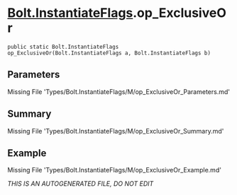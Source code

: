 # [Bolt.InstantiateFlags](Types/Bolt.InstantiateFlags.md).op_ExclusiveOr
`public static Bolt.InstantiateFlags op_ExclusiveOr(Bolt.InstantiateFlags a, Bolt.InstantiateFlags b)`
## Parameters
Missing File 'Types/Bolt.InstantiateFlags/M/op_ExclusiveOr_Parameters.md'
## Summary
Missing File 'Types/Bolt.InstantiateFlags/M/op_ExclusiveOr_Summary.md'
## Example
Missing File 'Types/Bolt.InstantiateFlags/M/op_ExclusiveOr_Example.md'

*THIS IS AN AUTOGENERATED FILE, DO NOT EDIT*
